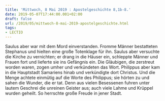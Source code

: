 ```yaml
---
title: 'Mittwoch, 8 Mai 2019 : Apostelgeschichte 8,1b-8.'
date: 2019-05-07T17:44:00.001+02:00
draft: false
url: /2019/05/mittwoch-8-mai-2019-apostelgeschichte.html
tags: 
- LECTIO
---
```


Saulus aber war mit dem Mord einverstanden. Fromme Männer bestatteten Stephanus und hielten eine große Totenklage für ihn. Saulus aber versuchte die Kirche zu vernichten; er drang in die Häuser ein, schleppte Männer und Frauen fort und lieferte sie ins Gefängnis ein. Die Gläubigen, die zerstreut worden waren, zogen umher und verkündeten das Wort. Philippus aber kam in die Hauptstadt Samariens hinab und verkündigte dort Christus. Und die Menge achtete einmütig auf die Worte des Philippus; sie hörten zu und sahen die Wunder, die er tat. Denn aus vielen Besessenen fuhren unter lautem Geschrei die unreinen Geister aus; auch viele Lahme und Krüppel wurden geheilt. So herrschte große Freude in jener Stadt.